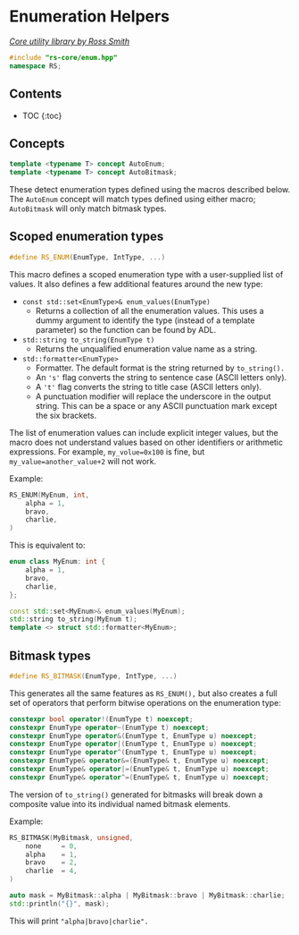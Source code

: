 # Enumeration Helpers

_[Core utility library by Ross Smith](index.html)_

```c++
#include "rs-core/enum.hpp"
namespace RS;
```

## Contents

* TOC
{:toc}

## Concepts

```c++
template <typename T> concept AutoEnum;
template <typename T> concept AutoBitmask;
```

These detect enumeration types defined using the macros described below. The
`AutoEnum` concept will match types defined using either macro; `AutoBitmask`
will only match bitmask types.

## Scoped enumeration types

```c++
#define RS_ENUM(EnumType, IntType, ...)
```

This macro defines a scoped enumeration type with a user-supplied list of
values. It also defines a few additional features around the new type:

* `const std::set<EnumType>& enum_values(EnumType)`
    * Returns a collection of all the enumeration values. This uses a dummy
      argument to identify the type (instead of a template parameter) so the
      function can be found by ADL.
* `std::string to_string(EnumType t)`
    * Returns the unqualified enumeration value name as a string.
* `std::formatter<EnumType>`
    * Formatter. The default format is the string returned by `to_string().`
    * An `'s'` flag converts the string to sentence case (ASCII letters only).
    * A `'t'` flag converts the string to title case (ASCII letters only).
    * A punctuation modifier will replace the underscore in the output string.
      This can be a space or any ASCII punctuation mark except the six
      brackets.

The list of enumeration values can include explicit integer values, but the
macro does not understand values based on other identifiers or arithmetic
expressions. For example, `my_volue=0x100` is fine, but
`my_value=another_value+2` will not work.

Example:

```c++
RS_ENUM(MyEnum, int,
    alpha = 1,
    bravo,
    charlie,
)
```

This is equivalent to:

```c++
enum class MyEnum: int {
    alpha = 1,
    bravo,
    charlie,
};

const std::set<MyEnum>& enum_values(MyEnum);
std::string to_string(MyEnum t);
template <> struct std::formatter<MyEnum>;
```

## Bitmask types

```c++
#define RS_BITMASK(EnumType, IntType, ...)
```

This generates all the same features as `RS_ENUM(),` but also creates a full
set of operators that perform bitwise operations on the enumeration type:

```c++
constexpr bool operator!(EnumType t) noexcept;
constexpr EnumType operator~(EnumType t) noexcept;
constexpr EnumType operator&(EnumType t, EnumType u) noexcept;
constexpr EnumType operator|(EnumType t, EnumType u) noexcept;
constexpr EnumType operator^(EnumType t, EnumType u) noexcept;
constexpr EnumType& operator&=(EnumType& t, EnumType u) noexcept;
constexpr EnumType& operator|=(EnumType& t, EnumType u) noexcept;
constexpr EnumType& operator^=(EnumType& t, EnumType u) noexcept;
```

The version of `to_string()` generated for bitmasks will break down a
composite value into its individual named bitmask elements.

Example:

```c++
RS_BITMASK(MyBitmask, unsigned,
    none     = 0,
    alpha    = 1,
    bravo    = 2,
    charlie  = 4,
)

auto mask = MyBitmask::alpha | MyBitmask::bravo | MyBitmask::charlie;
std::println("{}", mask);
```

This will print `"alpha|bravo|charlie".`
